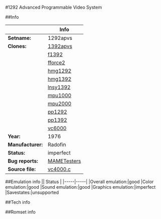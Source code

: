 #1292 Advanced Programmable Video System

##Info

||Info|
|-----|-----|
|**Setname:**|1292apvs
|**Clones:**|[1392apvs](1392apvs.md)
||[f1392](f1392.md)
||[fforce2](fforce2.md)
||[hmg1292](hmg1292.md)
||[hmg1392](hmg1392.md)
||[lnsy1392](lnsy1392.md)
||[mpu1000](mpu1000.md)
||[mpu2000](mpu2000.md)
||[pp1292](pp1292.md)
||[pp1392](pp1392.md)
||[vc6000](vc6000.md)
|**Year:**|1976
|**Manufacturer:**|Radofin
|**Status:**|imperfect
|**Bug reports:**|[MAMETesters](http://mametesters.org/view_all_set.php?type=1&temporary=y&search=vc4000.c)
|**Source file:**|[vc4000.c](https://github.com/mamedev/mame/blob/master/src/mess/drivers/vc4000.c)

##Emulation info
|| Status |
|-----|-----|
|Overall emulation:|good
|Color emulation:|good
|Sound emulation:|good
|Graphics emulation:|imperfect
|Savestates:|unsupported

##Tech info

##Romset info

<!--- START OF EDITED COMMENT DO NOT TOUCH TEXT ABOVE-->
